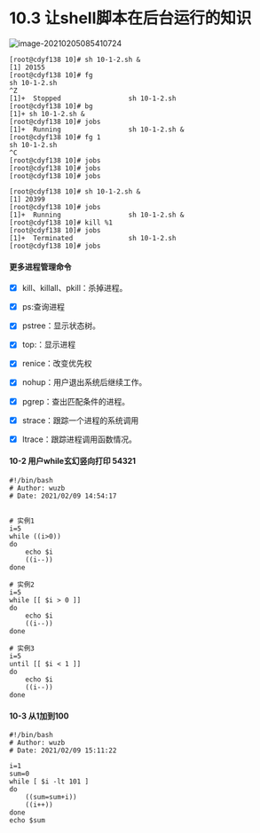 # 10.3 让shell脚本在后台运行的知识

![image-20210205085410724](E:\c.Operation\Coding\Shell\OldboyShell\chapter-10\book\images\image-20210205085410724.png)



```shell
[root@cdyf138 10]# sh 10-1-2.sh &
[1] 20155
[root@cdyf138 10]# fg
sh 10-1-2.sh
^Z
[1]+  Stopped                 sh 10-1-2.sh
[root@cdyf138 10]# bg
[1]+ sh 10-1-2.sh &
[root@cdyf138 10]# jobs
[1]+  Running                 sh 10-1-2.sh &
[root@cdyf138 10]# fg 1
sh 10-1-2.sh
^C
[root@cdyf138 10]# jobs
[root@cdyf138 10]# jobs
[root@cdyf138 10]# jobs

```

```shell
[root@cdyf138 10]# sh 10-1-2.sh &
[1] 20399
[root@cdyf138 10]# jobs
[1]+  Running                 sh 10-1-2.sh &
[root@cdyf138 10]# kill %1
[root@cdyf138 10]# jobs
[1]+  Terminated              sh 10-1-2.sh
[root@cdyf138 10]# jobs

```



#### 更多进程管理命令

- [x] kill、killall、pkill：杀掉进程。
- [x] ps:查询进程
- [x] pstree：显示状态树。
- [x] top:：显示进程
- [x] renice：改变优先权
- [x] nohup：用户退出系统后继续工作。
- [x] pgrep：查出匹配条件的进程。
- [x] strace：跟踪一个进程的系统调用
- [x] ltrace：跟踪进程调用函数情况。



#### 10-2 用户while玄幻竖向打印 54321

```shell
#!/bin/bash
# Author: wuzb
# Date: 2021/02/09 14:54:17


# 实例1
i=5
while ((i>0))
do  
    echo $i
    ((i--))
done

# 实例2
i=5
while [[ $i > 0 ]]
do  
    echo $i
    ((i--))
done

# 实例3
i=5
until [[ $i < 1 ]] 
do
    echo $i
    ((i--))
done
```



#### 10-3 从1加到100

```shell
#!/bin/bash
# Author: wuzb
# Date: 2021/02/09 15:11:22

i=1
sum=0
while [ $i -lt 101 ] 
do
    ((sum=sum+i))
    ((i++))
done
echo $sum
```

